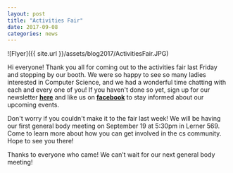 ```yaml
---
layout: post
title: "Activities Fair"
date: 2017-09-08
categories: news
---
```

![Flyer]({{ site.url }}/assets/blog2017/ActivitiesFair.JPG)

Hi everyone! Thank you all for coming out to the activities fair last Friday and stopping by our booth. We were so happy to see so many ladies interested in Computer Science, and we had a wonderful time chatting with each and every one of you! If you haven't done so yet, sign up for our newsletter [**here**][mailinglist] and like us on [**facebook**][facebook] to stay informed about our upcoming events.

Don't worry if you couldn't make it to the fair last week! We will be having our first general body meeting on September 19 at 5:30pm in Lerner 569. Come to learn more about how you can get involved in the cs community. Hope to see you there!

Thanks to everyone who came! We can’t wait for our next general body meeting! 

[mailinglist]: http://columbia.us9.list-manage.com/subscribe?u=4c6a1c710f8ab9cce10272368&id=593b5faa43
[facebook]:https://www.facebook.com/CUWICS
